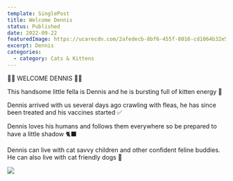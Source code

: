 ```yaml
---
template: SinglePost
title: Welcome Dennis
status: Published
date: 2022-09-22
featuredImage: https://ucarecdn.com/2afedecb-8bf6-455f-8016-cd1064b32e54/
excerpt: Dennis
categories:
  - category: Cats & Kittens
---
```

🧡🧡 WELCOME DENNIS 🧡🧡

This handsome little fella is Dennis and he is bursting full of kitten energy 🧶


Dennis arrived with us several days ago crawling with fleas, he has since been treated and his vaccines started ✅️

Dennis loves his humans and follows them everywhere so be prepared to have a little shadow 🐈‍⬛️

Dennis can live with cat savvy children and other confident feline buddies. He can also live with cat friendly dogs 🏡

![](https://ucarecdn.com/0cf62e6a-89bd-4688-a6f6-5b73dab8b091/)